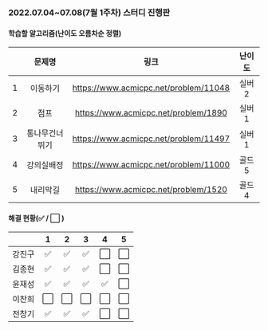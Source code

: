### 2022.07.04~07.08(7월 1주차) 스터디 진행판

#### 학습할 알고리즘(난이도 오름차순 정렬)

|      |     문제명     |                 링크                  | 난이도 |
| :--: | :------------: | :-----------------------------------: | :----: |
|  1   |    이동하기    | https://www.acmicpc.net/problem/11048 | 실버2  |
|  2   |      점프      | https://www.acmicpc.net/problem/1890  | 실버1  |
|  3   | 통나무건너뛰기 | https://www.acmicpc.net/problem/11497 | 실버1  |
|  4   |   강의실배정   | https://www.acmicpc.net/problem/11000 | 골드5  |
|  5   |    내리막길    | https://www.acmicpc.net/problem/1520  | 골드4  |

#### 해결 현황(:white_check_mark: / :white_large_square:  )

|        |          1           |          2           |          3           |          4           |          5           |
| :----: | :------------------: | :------------------: | :------------------: | :------------------: | :------------------: |
| 강진구 | :white_check_mark: |  :white_check_mark:  |  :white_check_mark:  | :white_large_square: | :white_large_square: |
| 김종현 | :white_check_mark: | :white_check_mark: | :white_check_mark: | :white_large_square: | :white_large_square: |
|  윤재성  |  :white_check_mark:  | :white_check_mark: | :white_check_mark: | :white_check_mark: | :white_large_square: |
| 이찬희 | :white_large_square: | :white_large_square: | :white_large_square: | :white_large_square: | :white_large_square: |
| 전창기 | :white_check_mark: | :white_check_mark: | :white_check_mark: | :white_large_square: | :white_large_square: |
